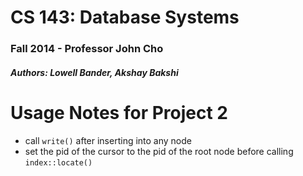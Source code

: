 # CS 143: Database Systems
### Fall 2014 - Professor John Cho
##### Authors: Lowell Bander, Akshay Bakshi

# Usage Notes for Project 2

* call `write()` after inserting into any node
* set the pid of the cursor to the pid of the root node before calling `index::locate()`
